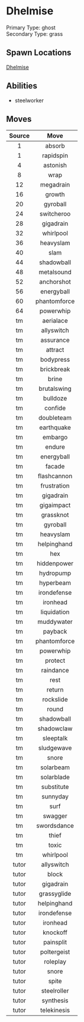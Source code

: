 # Dhelmise  
Primary Type: ghost  
Secondary Type: grass  
  
## Spawn Locations  
[Dhelmise](/data/spawn_presets/dhelmise.md)  
  
## Abilities  
  * steelworker
  
  
## Moves  
  
| Source | Move |  
|:---:|:---:|  
| 1 | absorb |  
| 1 | rapidspin |  
| 4 | astonish |  
| 8 | wrap |  
| 12 | megadrain |  
| 16 | growth |  
| 20 | gyroball |  
| 24 | switcheroo |  
| 28 | gigadrain |  
| 32 | whirlpool |  
| 36 | heavyslam |  
| 40 | slam |  
| 44 | shadowball |  
| 48 | metalsound |  
| 52 | anchorshot |  
| 56 | energyball |  
| 60 | phantomforce |  
| 64 | powerwhip |  
| tm | aerialace |  
| tm | allyswitch |  
| tm | assurance |  
| tm | attract |  
| tm | bodypress |  
| tm | brickbreak |  
| tm | brine |  
| tm | brutalswing |  
| tm | bulldoze |  
| tm | confide |  
| tm | doubleteam |  
| tm | earthquake |  
| tm | embargo |  
| tm | endure |  
| tm | energyball |  
| tm | facade |  
| tm | flashcannon |  
| tm | frustration |  
| tm | gigadrain |  
| tm | gigaimpact |  
| tm | grassknot |  
| tm | gyroball |  
| tm | heavyslam |  
| tm | helpinghand |  
| tm | hex |  
| tm | hiddenpower |  
| tm | hydropump |  
| tm | hyperbeam |  
| tm | irondefense |  
| tm | ironhead |  
| tm | liquidation |  
| tm | muddywater |  
| tm | payback |  
| tm | phantomforce |  
| tm | powerwhip |  
| tm | protect |  
| tm | raindance |  
| tm | rest |  
| tm | return |  
| tm | rockslide |  
| tm | round |  
| tm | shadowball |  
| tm | shadowclaw |  
| tm | sleeptalk |  
| tm | sludgewave |  
| tm | snore |  
| tm | solarbeam |  
| tm | solarblade |  
| tm | substitute |  
| tm | sunnyday |  
| tm | surf |  
| tm | swagger |  
| tm | swordsdance |  
| tm | thief |  
| tm | toxic |  
| tm | whirlpool |  
| tutor | allyswitch |  
| tutor | block |  
| tutor | gigadrain |  
| tutor | grassyglide |  
| tutor | helpinghand |  
| tutor | irondefense |  
| tutor | ironhead |  
| tutor | knockoff |  
| tutor | painsplit |  
| tutor | poltergeist |  
| tutor | roleplay |  
| tutor | snore |  
| tutor | spite |  
| tutor | steelroller |  
| tutor | synthesis |  
| tutor | telekinesis |  
  
